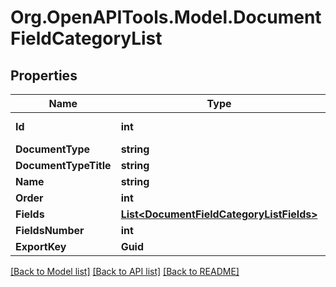 
# Org.OpenAPITools.Model.DocumentFieldCategoryList

## Properties

Name | Type | Description | Notes
------------ | ------------- | ------------- | -------------
**Id** | **int** |  | [optional] [readonly] 
**DocumentType** | **string** |  | 
**DocumentTypeTitle** | **string** |  | 
**Name** | **string** |  | 
**Order** | **int** |  | [optional] 
**Fields** | [**List&lt;DocumentFieldCategoryListFields&gt;**](DocumentFieldCategoryListFields.md) |  | 
**FieldsNumber** | **int** |  | 
**ExportKey** | **Guid** |  | [optional] 

[[Back to Model list]](../README.md#documentation-for-models)
[[Back to API list]](../README.md#documentation-for-api-endpoints)
[[Back to README]](../README.md)

